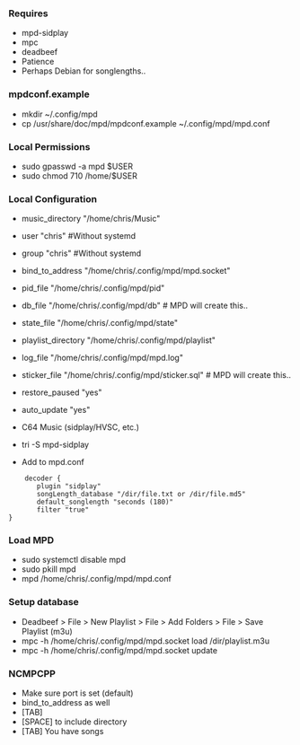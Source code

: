 ### Requires
- mpd-sidplay
- mpc
- deadbeef
- Patience
- Perhaps Debian for songlengths..

### mpdconf.example
- mkdir ~/.config/mpd
- cp /usr/share/doc/mpd/mpdconf.example ~/.config/mpd/mpd.conf

### Local Permissions
- sudo gpasswd -a mpd $USER
- sudo chmod 710 /home/$USER

### Local Configuration
- music_directory       "/home/chris/Music"
- user                 "chris" #Without systemd
- group                 "chris" #Without systemd
- bind_to_address        "/home/chris/.config/mpd/mpd.socket"
- pid_file              "/home/chris/.config/mpd/pid"
- db_file               "/home/chris/.config/mpd/db" # MPD will create this..
- state_file            "/home/chris/.config/mpd/state"
- playlist_directory    "/home/chris/.config/mpd/playlist"
- log_file              "/home/chris/.config/mpd/mpd.log"
- sticker_file          "/home/chris/.config/mpd/sticker.sql" # MPD will create this..
- restore_paused        "yes"
- auto_update           "yes"

- C64 Music (sidplay/HVSC, etc.)
- tri -S mpd-sidplay
- Add to mpd.conf
```
    decoder {
       plugin "sidplay"
       songLength_database "/dir/file.txt or /dir/file.md5"
       default_songlength "seconds (180)"
       filter "true"                                                                                                                                           }
```

### Load MPD
- sudo systemctl disable mpd
- sudo pkill mpd
- mpd /home/chris/.config/mpd/mpd.conf

### Setup database
- Deadbeef > File > New Playlist > File > Add Folders > File > Save Playlist (m3u)
- mpc -h /home/chris/.config/mpd/mpd.socket load /dir/playlist.m3u
- mpc -h /home/chris/.config/mpd/mpd.socket update

### NCMPCPP
- Make sure port is set (default)
- bind_to_address as well
- [TAB]
- [SPACE] to include directory
- [TAB] You have songs
